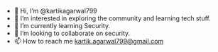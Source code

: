 - 👋 Hi, I’m @kartikagarwal799
- 👀 I’m interested in exploring the community and learning tech stuff.
- 🌱 I’m currently learning Security.
- 💞️ I’m looking to collaborate on security.
- 📫 How to reach me kartik.agarwal799@gmail.com

<!---
kartikagarwal799/kartikagarwal799 is a ✨ special ✨ repository because its `README.md` (this file) appears on your GitHub profile.
You can click the Preview link to take a look at your changes.
--->

